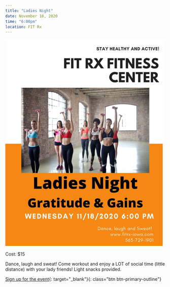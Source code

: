 ```yaml
---
title: "Ladies Night"
date: November 18, 2020
time: "6:00pm"
location: FIT Rx
---
```

![Ladies Night - Sept 2020](/assets/images/events/ladiesnight.jpg)

Cost: $15

Dance, laugh and sweat! Come workout and enjoy a LOT of social time (little distance) with your lady friends!  Light snacks provided.

[Sign up for the event](https://app.acuityscheduling.com/schedule.php?owner=16546307&appointmentType=15260392){: target="_blank"}{: class="btn btn-primary-outline"}
